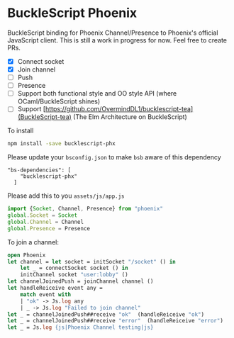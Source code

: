 # BuckleScript Phoenix
BuckleScript binding for Phoenix Channel/Presence to Phoenix's official JavaScript client.
This is still a work in progress for now.
Feel free to create PRs.

- [X] Connect socket
- [X] Join channel
- [ ] Push
- [ ] Presence
- [ ] Support both functional style and OO style API (where OCaml/BuckleScript shines)
- [ ] Support [https://github.com/OvermindDL1/bucklescript-tea](BuckleScript-tea) (The Elm Architecture on BuckleScript)

To install
```bash
npm install -save bucklescript-phx
```

Please update your `bsconfig.json` to make `bsb` aware of this dependency
```
"bs-dependencies": [
    "bucklescript-phx"
  ]
```

Please add this to you `assets/js/app.js`
```javascript
import {Socket, Channel, Presence} from "phoenix"
global.Socket = Socket
global.Channel = Channel
global.Presence = Presence
```

To join a channel:
```ocaml
open Phoenix
let channel = let socket = initSocket "/socket" () in
    let _ = connectSocket socket () in
    initChannel socket "user:lobby" ()
let channelJoinedPush = joinChannel channel ()
let handleReiceive event any =
    match event with
    | "ok" -> Js.log any
    | _ -> Js.log "Failed to join channel"
let _ = channelJoinedPush##receive "ok"  (handleReiceive "ok")
let _ = channelJoinedPush##receive "error"  (handleReiceive "error")
let _ = Js.log {js|Phoenix Channel testing|js}
```

